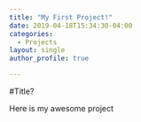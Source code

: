 ```yaml
---
title: "My First Project!"
date: 2019-04-18T15:34:30-04:00
categories:
  - Projects
layout: single
author_profile: true

---
```


#Title?

Here is my awesome project



